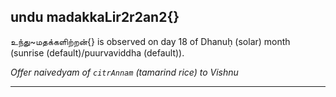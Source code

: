 ## undu madakkaLir2r2an2{}
உந்து~மதக்களிற்றன்{} is observed on day 18 of Dhanuḥ (solar) month (sunrise (default)/puurvaviddha (default)).

_Offer naivedyam of `citrAnnam` (tamarind rice) to Vishnu_

---
